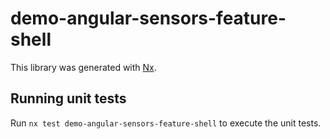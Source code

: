 # demo-angular-sensors-feature-shell

This library was generated with [Nx](https://nx.dev).

## Running unit tests

Run `nx test demo-angular-sensors-feature-shell` to execute the unit tests.
